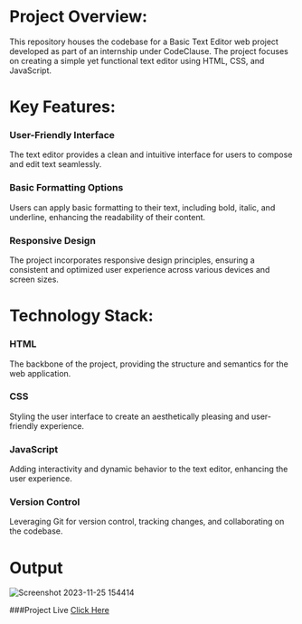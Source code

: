 # Project Overview:

This repository houses the codebase for a Basic Text Editor web project developed as part of an internship under CodeClause. The project focuses on creating a simple yet functional text editor using HTML, CSS, and JavaScript.

# Key Features:

### User-Friendly Interface
The text editor provides a clean and intuitive interface for users to compose and edit text seamlessly.

### Basic Formatting Options
Users can apply basic formatting to their text, including bold, italic, and underline, enhancing the readability of their content.

### Responsive Design
The project incorporates responsive design principles, ensuring a consistent and optimized user experience across various devices and screen sizes.

# Technology Stack:

### HTML
The backbone of the project, providing the structure and semantics for the web application.

### CSS
Styling the user interface to create an aesthetically pleasing and user-friendly experience.

### JavaScript
Adding interactivity and dynamic behavior to the text editor, enhancing the user experience.

### Version Control
Leveraging Git for version control, tracking changes, and collaborating on the codebase.

# Output

![Screenshot 2023-11-25 154414](https://github.com/Shinia-Gupta/CodeClauseInternship_Basic-Text-Editor/assets/113818197/8adc50d0-d844-4569-9185-506015effef9)

###Project Live
[Click Here](https://shinia-gupta.github.io/CodeClauseInternship_Basic-Text-Editor/)


